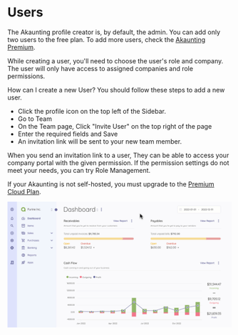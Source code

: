 Users
=========

The Akaunting profile creator is, by default, the admin. You can add only two users to the free plan. To add more users, check the [Akaunting Premium](https://akaunting.com/plans). 

While creating a user, you'll need to choose the user's role and company. The user will only have access to assigned companies and role permissions. 

How can I create a new User?
You should follow these steps to add a new user.
- Click the profile icon on the top left of the Sidebar.
- Go to Team
- On the Team page, Click "Invite User" on the top right of the page
- Enter the required fields and Save
- An invitation link will be sent to your new team member.

When you send an invitation link to a user, They can be able to access your company portal with the given permission. If the permission settings do not meet your needs, you can try Role Management. 

If your Akaunting is not self-hosted, you must upgrade to the [Premium Cloud Plan](https://akaunting.com/plans). 

![Users](_images/users.gif)